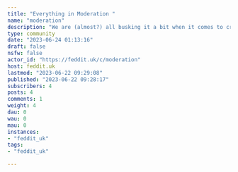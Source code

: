 ```yaml
---
title: "Everything in Moderation " 
name: "moderation"
description: "We are (almost?) all busking it a bit when it comes to creating communities here on Feddit.uk so I thought somewhere where the moderators could ask questions would be handy. The answers may also be generally useful to the wider Feddiverse so everyone is welcome."
type: community
date: "2023-06-24 01:13:16"
draft: false
nsfw: false
actor_id: "https://feddit.uk/c/moderation"
host: feddit.uk
lastmod: "2023-06-22 09:29:08"
published: "2023-06-22 09:28:17"
subscribers: 4
posts: 4
comments: 1
weight: 4
dau: 0
wau: 0
mau: 0
instances:
- "feddit_uk"
tags: 
- "feddit_uk"

---
```

